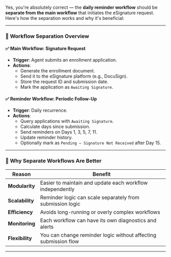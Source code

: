 Yes, you're absolutely correct — the **daily reminder workflow** should be **separate from the main workflow** that initiates the eSignature request. Here's how the separation works and why it's beneficial:

---

### 🧩 **Workflow Separation Overview**

#### ✅ **Main Workflow: Signature Request**
- **Trigger**: Agent submits an enrollment application.
- **Actions**:
  - Generate the enrollment document.
  - Send it to the eSignature platform (e.g., DocuSign).
  - Store the request ID and submission date.
  - Mark the application as `Awaiting Signature`.

#### ✅ **Reminder Workflow: Periodic Follow-Up**
- **Trigger**: Daily recurrence.
- **Actions**:
  - Query applications with `Awaiting Signature`.
  - Calculate days since submission.
  - Send reminders on Days 1, 3, 5, 7, 11.
  - Update reminder history.
  - Optionally mark as `Pending – Signature Not Received` after Day 15.

---

### 🧠 **Why Separate Workflows Are Better**

| **Reason** | **Benefit** |
|------------|-------------|
| **Modularity** | Easier to maintain and update each workflow independently |
| **Scalability** | Reminder logic can scale separately from submission logic |
| **Efficiency** | Avoids long-running or overly complex workflows |
| **Monitoring** | Each workflow can have its own diagnostics and alerts |
| **Flexibility** | You can change reminder logic without affecting submission flow |

---

